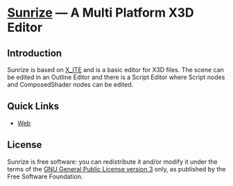 [Sunrize](https://create3000.github.io/sunrize/) — A Multi Platform X3D Editor
==============================================================================

Introduction
------------

Sunrize is based on [X_ITE](https://create3000.github.io/x_ite/) and is a basic editor for X3D files. The scene can be edited in an Outline Editor and there is a Script Editor where Script nodes and ComposedShader nodes can be edited.

Quick Links
-----------
* [Web](https://create3000.github.io/sunrize/)

License
-------
Sunrize is free software: you can redistribute it and/or modify it under the terms of the [GNU General Public License version 3](LICENSE.md) only, as published by the Free Software Foundation.
